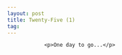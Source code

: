 ```yaml
---
layout: post
title: Twenty-Five (1)
tag: 
---
```



                <p>One day to go...</p>
            
